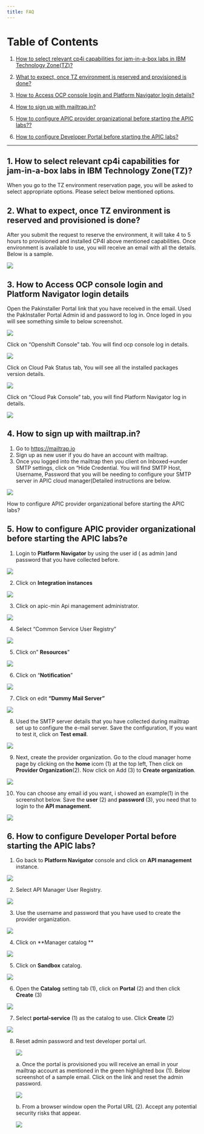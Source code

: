 ```yaml
---
title: FAQ
---
```


# Table of Contents
1. [How to select relevant cp4i capabilities for jam-in-a-box labs in IBM Technology Zone(TZ)?](#TZ-selection)

2. [What to expect, once TZ environment is reserved and provisioned is done?](#TZ-env-email)

3. [How to Access OCP console login and Platform Navigator login details?](#TZ-ocp-console)

4. [How to sign up with mailtrap.in?](#TZ-mailtrap)

5. [How to configure APIC provider organizational before starting the APIC labs??](#TZ-apic-porg)

6. [How to configure Developer Portal before starting the APIC labs?](TZ-apic-ptl)


---

## 1. How to select relevant cp4i capabilities for jam-in-a-box labs in IBM Technology Zone(TZ)?<a name="TZ-selection)"></a>
When you go to the TZ environment reservation page, you will be asked to select appropriate options. 
Please select below mentioned options.

## 2. What to expect, once TZ environment is reserved and provisioned is done?<a name="TZ-ocp-console"></a>

After you submit the request to reserve the environment, it will take 4 to 5 hours to provisioned and installed CP4I above mentioned capabilities.
Once environment is available to use, you will receive an email with all the details. Below is a sample.

![](./images/1.png)


## 3. How to Access OCP console login and Platform Navigator login details<a name="TZ-ocp-console"></a>

Open the Pakinstaller Portal link that you have received in the email. 
Used the PakInstaller Portal Admin id and password to log in. Once loged in you will see something simile to below screenshot.

![](./images/2.png)

Click on “Openshift Console” tab. You will find ocp console log in details.

![](./images/3.png)

Click on Cloud Pak Status tab, You will see all the installed packages version details.

![](./images/4.png)

Click on “Cloud Pak Console” tab, you will find Platform Navigator log in details.

![](./images/5.png)

## 4. How to sign up with mailtrap.in?<a name="TZ-mailtrap"></a>

1.	Go to https://mailtrap.io
2.	Sign up as new user if you do have an account with mailtrap.
3.	Once you logged into the mailtrap then you client on Inboxed->under SMTP settings, click on “Hide Credential. You will find SMTP Host, Username, Password that you will be needing to configure your SMTP server in APIC cloud manager(Detailed instructions are below.

![](./images/6.png)

How to configure APIC provider organizational before starting the APIC labs?

## 5. How to configure APIC provider organizational before starting the APIC labs?e<a name="TZ-apic-porg"></a>

1.	Login to **Platform Navigator** by using the user id ( as admin )and password that you have collected before. 

![](./images/7.png)

2.	Click on **Integration instances**

![](./images/8.png)

3.	Click on apic-min Api management administrator.

![](./images/9.png)

4.	Select “Common Service User Registry”

![](./images/10.png)

5.	Click on” **Resources**”

![](./images/11.png)

6.	Click on “**Notification**”

![](./images/12.png)

7.	Click on edit **“Dummy Mail Server”**

![](./images/13.png)

8.	Used the SMTP server details that you have collected during mailtrap set up to configure the e-mail server. Save the configuration, If you want to test it, click on **Test email**.

![](./images/14.png)

9.	Next, create the provider organization. Go to the cloud manager home page by clicking on the **home** icom (1) at the top left, Then click on **Provider Organization**(2). Now click on Add (3) to **Create organization**.

![](./images/15.png)

10.	You can choose any email id you want, i showed an example(1)  in the screenshot below. Save  the **user**  (2) and **password** (3), you need that to login to the **API management**.

![](./images/16.png)

## 6. How to configure Developer Portal before starting the APIC labs?<a name="TZ-apic-ptl"></a>

1. Go back to **Platform Navigator** console and click on **API management** instance.

![](./images/17.png)

2.	Select API Manager User Registry.

![](./images/18.png)

3.	Use the username and password that you have used to create the provider organization.

![](./images/19.png)

4.	Click on **Manager catalog **

![](./images/20.png)

5.	Click on **Sandbox** catalog.

![](./images/21.png)

6. Open the **Catalog** setting tab (1), click on **Portal** (2) and then click **Create** (3)

![](./images/22.png)

7. Select **portal-service** (1) as the catalog to use. Click **Create** (2)

![](./images/23.png)

8. Reset admin password and test developer portal url.

    ![](./images/24.png)
    
    a.	Once the portal is provisioned you will receive an email in your mailtrap account as mentioned in the green highlighted box (1). Below screenshot of a sample email. Click on the link and reset the admin password. 
    
     ![](./images/25.png)  
     
     b.	From a browser window open the Portal URL (2). Accept any potential security risks that appear. 
     
     ![](./images/25.png)  
     
     
     
    






